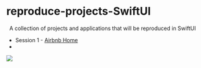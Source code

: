 # reproduce-projects-SwiftUI

<center>A collection of projects and applications that will be reproduced in SwiftUI</center>


 *  Session 1 - [Airbnb Home](/airbnb-home/airbnb-swiftui.md)
 *  

 ![](airbnb-giphy.gif)


